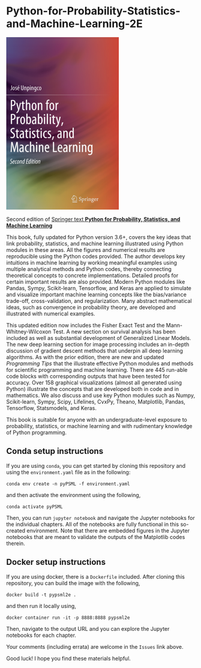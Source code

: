 # Python-for-Probability-Statistics-and-Machine-Learning-2E

![Draft cover](./Python_probability_statistics_machine_learning_2E.png)


Second edition of [Springer text **Python for Probability, Statistics, and Machine Learning**](https://www.springer.com/gp/book/9783030185442)

This book, fully updated for Python version 3.6+, covers the key ideas that link probability, statistics, and machine learning illustrated using Python modules in these areas.  All the figures and numerical results are reproducible using the Python codes provided. The author develops key intuitions in machine learning by working meaningful examples using multiple analytical methods and Python codes, thereby connecting theoretical concepts to concrete implementations. Detailed proofs for certain important results are also provided. Modern Python modules like Pandas, Sympy, Scikit-learn, Tensorflow, and Keras are applied to simulate and visualize important machine learning concepts like the bias/variance trade-off, cross-validation, and regularization. Many abstract mathematical ideas, such as convergence in probability theory, are developed and illustrated with numerical examples. 

This updated edition now includes the Fisher Exact Test and the Mann-Whitney-Wilcoxon Test. A new section on survival analysis has been included as well as substantial development of Generalized Linear Models. The new deep learning section for image processing includes an in-depth discussion of gradient descent methods that underpin all deep learning algorithms.   As with the prior edition, there are new and updated *Programming Tips* that the illustrate effective Python modules and methods for scientific programming and machine learning. There are 445 run-able code blocks with corresponding outputs that have been tested for accuracy.  Over 158 graphical visualizations (almost all generated using Python) illustrate the concepts that are developed both in code and in mathematics. We also discuss and use key Python modules such as Numpy, Scikit-learn, Sympy,  Scipy, Lifelines, CvxPy, Theano, Matplotlib, Pandas, Tensorflow, Statsmodels,  and Keras.

This book is suitable for anyone with an undergraduate-level exposure to probability, statistics, or machine learning and with rudimentary knowledge of Python programming.


## Conda setup instructions

If you are using `conda`, you can get started by cloning this 
repository and using the `environment.yaml` file as in the 
following:

    conda env create -n pyPSML -f environment.yaml

and then activate the environment using the following,

    conda activate pyPSML

Then, you can run `jupyter notebook` and navigate the Jupyter
notebooks for the individual chapters. All of the notebooks are fully
functional in this so-created environment. Note that there are
embedded figures in the Jupyter notebooks that are meant to validate
the outputs of the Matplotlib codes therein.


## Docker setup instructions


If you are using docker, there is a `Dockerfile` included. After cloning
this repository, you can build the image with the following,

    docker build -t pypsml2e .

and then run it locally using,

    docker container run -it -p 8888:8888 pypsml2e

Then, navigate to the output URL and you can explore the 
Jupyter notebooks for each chapter.

Your comments (including errata) are welcome in the `Issues` link
above.

Good luck! I hope you find these materials helpful.
